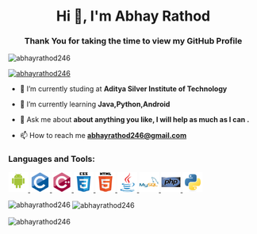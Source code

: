 <h1 align="center">Hi 👋, I'm Abhay Rathod</h1>
<h3 align="center">Thank You for taking the time to view my GitHub Profile</h3>

<p align="left"> <img src="https://komarev.com/ghpvc/?username=abhayrathod246&label=Profile%20views&color=0e75b6&style=flat" alt="abhayrathod246" /> </p>

<p align="left"> <a href="https://github.com/ryo-ma/github-profile-trophy"><img src="https://github-profile-trophy.vercel.app/?username=abhayrathod246" alt="abhayrathod246" /></a> </p>

- 🔭 I’m currently studing at **Aditya Silver Institute of Technology**

- 🌱 I’m currently learning **Java,Python,Android**

- 💬 Ask me about **about anything you like, I will help as much as I can .**

- 📫 How to reach me **abhayrathod246@gmail.com**


<h3 align="left">Languages and Tools:</h3>
<p align="left"> <a href="https://developer.android.com" target="_blank"> <img src="https://raw.githubusercontent.com/devicons/devicon/master/icons/android/android-original-wordmark.svg" alt="android" width="40" height="40"/> </a> <a href="https://www.cprogramming.com/" target="_blank"> <img src="https://raw.githubusercontent.com/devicons/devicon/master/icons/c/c-original.svg" alt="c" width="40" height="40"/> </a> <a href="https://www.w3schools.com/cpp/" target="_blank"> <img src="https://raw.githubusercontent.com/devicons/devicon/master/icons/cplusplus/cplusplus-original.svg" alt="cplusplus" width="40" height="40"/> </a> <a href="https://www.w3schools.com/css/" target="_blank"> <img src="https://raw.githubusercontent.com/devicons/devicon/master/icons/css3/css3-original-wordmark.svg" alt="css3" width="40" height="40"/> </a> <a href="https://www.w3.org/html/" target="_blank"> <img src="https://raw.githubusercontent.com/devicons/devicon/master/icons/html5/html5-original-wordmark.svg" alt="html5" width="40" height="40"/> </a> <a href="https://www.java.com" target="_blank"> <img src="https://raw.githubusercontent.com/devicons/devicon/master/icons/java/java-original.svg" alt="java" width="40" height="40"/> </a> <a href="https://www.mysql.com/" target="_blank"> <img src="https://raw.githubusercontent.com/devicons/devicon/master/icons/mysql/mysql-original-wordmark.svg" alt="mysql" width="40" height="40"/> </a> <a href="https://www.php.net" target="_blank"> <img src="https://raw.githubusercontent.com/devicons/devicon/master/icons/php/php-original.svg" alt="php" width="40" height="40"/> </a> <a href="https://www.python.org" target="_blank"> <img src="https://raw.githubusercontent.com/devicons/devicon/master/icons/python/python-original.svg" alt="python" width="40" height="40"/> </a> </p>

<p><img align="left" src="https://github-readme-stats.vercel.app/api/top-langs?username=abhayrathod246&show_icons=true&locale=en&layout=compact" alt="abhayrathod246" /></p>

<p>&nbsp;<img align="center" src="https://github-readme-stats.vercel.app/api?username=abhayrathod246&show_icons=true&locale=en" alt="abhayrathod246" /></p>

<p><img align="center" src="https://github-readme-streak-stats.herokuapp.com/?user=abhayrathod246&" alt="abhayrathod246" /></p>
